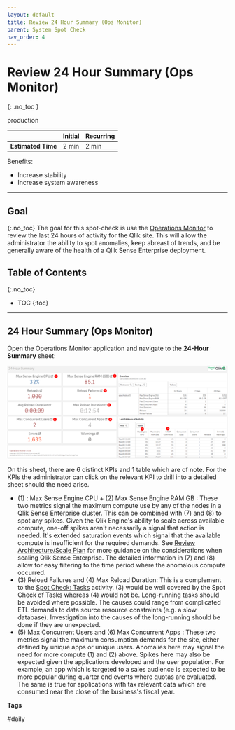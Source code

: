 ```yaml
---
layout: default
title: Review 24 Hour Summary (Ops Monitor)
parent: System Spot Check
nav_order: 4
---
```


# Review 24 Hour Summary (Ops Monitor) <i class="fas fa-dolly-flatbed fa-xs" title="Shipped | Native Capability"></i>
{: .no_toc }

<span class="label prod">production</span>

|                                  		                    | Initial | Recurring |
|---------------------------------------------------------|---------|------------|
| <i class="far fa-clock fa-sm"></i> **Estimated Time**   | 2 min   | 2 min      |

Benefits:

  - Increase stability
  - Increase system awareness
  
-------------------------

## Goal
{:.no_toc}
The goal for this spot-check is use the [Operations Monitor](../tooling/operations_monitor.html) to review the last 24 hours of activity for the Qlik site. This will allow the administrator the ability to spot anomalies, keep abreast of trends, and be generally aware of the health of a Qlik Sense Enterprise deployment.

## Table of Contents
{:.no_toc}

* TOC
{:toc}
-------------------------

## 24 Hour Summary (Ops Monitor) <i class="fas fa-dolly-flatbed fa-xs" title="Shipped | Native Capability"></i>

Open the Operations Monitor application and navigate to the **24-Hour Summary** sheet:

[![24hour-1.png](images/24hour-1.png)](https://raw.githubusercontent.com/qs-admin-guide/qs-admin-guide/master/docs/system_spot_check/images/24hour-1.png)

On this sheet, there are 6 distinct KPIs and 1 table which are of note. For the KPIs the administrator can click on the relevant KPI to drill into a detailed sheet should the need arise.

- (1) : Max Sense Engine CPU + (2) Max Sense Engine RAM GB : These two metrics signal the maximum compute use by any of the nodes in a Qlik Sense Enterprise cluster. This can be combined with (7) and (8) to spot any spikes. Given the Qlik Engine's ability to scale across available compute, one-off spikes aren't necessarily a signal that action is needed. It's extended saturation events which signal that the available compute is insufficient for the required demands. See [Review Architecture/Scale Plan](../system_planning/review_architecture_scale_plan.html) for more guidance on the considerations when scaling Qlik Sense Enterprise. The detailed information in (7) and (8) allow for easy filtering to the time period where the anomalous compute occurred.
- (3) Reload Failures and (4) Max Reload Duration: This is a complement to the [Spot Check: Tasks](tasks.html) activity. (3) would be well covered by the Spot Check of Tasks whereas (4) would not be. Long-running tasks should be avoided where possible. The causes could range from complicated ETL demands to data source resource constraints (e.g. a slow database). Investigation into the causes of the long-running should be done if they are unexpected.
- (5) Max Concurrent Users and (6) Max Concurrent Apps : These two metrics signal the maximum consumption demands for the site, either defined by unique apps or unique users. Anomalies here may signal the need for more compute (1) and (2) above. Spikes here may also be expected given the applications developed and the user population. For example, an app which is targeted to a sales audience is expected to be more popular during quarter end events where quotas are evaluated. The same is true for applications with tax relevant data which are consumed near the close of the business's fiscal year.

**Tags**

#daily
